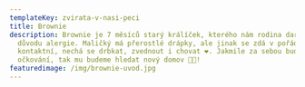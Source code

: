 ```yaml
---
templateKey: zvirata-v-nasi-peci
title: Brownie
description: Brownie je 7 měsíců starý králíček, kterého nám rodina darovala z
  důvodu alergie. Maličký má přerostlé drápky, ale jinak se zdá v pořádku. Je
  kontaktní, nechá se drbkat, zvednout i chovat ❤️. Jakmile za sebou bude mít
  očkování, tak mu budeme hledat nový domov 🤩😊!
featuredimage: /img/brownie-uvod.jpg
---
```

